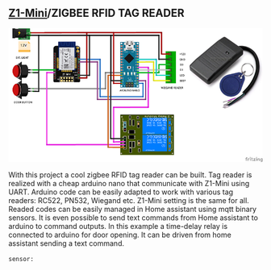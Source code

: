 ## [Z1-Mini](https://gio-dot.github.io/Z1-Mini/)/ZIGBEE RFID TAG READER

<img src="https://github.com/Gio-dot/Z1-Mini/blob/gh-pages/images/Z1-Mini%20Wiegand_bb-850.png?raw=true">

With this project a cool zigbee RFID tag reader can be built. Tag reader is realized with a cheap arduino nano that communicate with Z1-Mini using UART. Arduino code can be easily adapted to work with various tag readers: RC522, PN532, Wiegand etc. Z1-Mini setting is the same for all. Readed codes can be easily managed in Home assistant using mqtt binary sensors. It is even possible to send text commands from Home assistant to arduino to command outputs. In this example a time-delay relay is connected to arduino for door opening. It can be driven from home assistant sending a text command.


 ```
 sensor:
   
 ```
